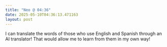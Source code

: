 ```yaml
---
title: "Neo @ 04:36"
date: 2025-05-10T04:36:13.471163
layout: post
---
```


I can translate the words of those who use English and Spanish through an AI translator! That would allow me to learn from them in my own way!